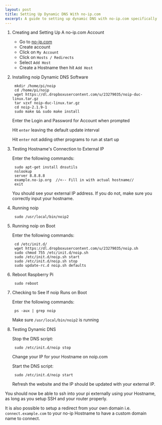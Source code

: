 ```yaml
---
layout: post
title: Setting Up Dynamic DNS With no-ip.com
excerpt: A guide to setting up dynamic DNS with no-ip.com specifically for the Raspberry Pi.
---
```


1. Creating and Setting Up A no-ip.com Account
    * Go to [no-ip.com](http://www.noip.com/)
    * Create account
    * Click on `My Account`
    * Click on `Hosts / Redirects`
    * Select `Add Host`
    * Create a Hostname then hit `Add Host`

2. Installing noip Dynamic DNS Software

        mkdir /home/pi/noip
        cd /home/pi/noip
        wget https://dl.dropboxusercontent.com/u/23279035/noip-duc-linux.tar.gz
        tar vzxf noip-duc-linux.tar.gz
        cd noip-2.1.9-1
        sudo make && sudo make install

    Enter the Login and Password for Account when prompted

    Hit `enter` leaving the default update interval

    Hit `enter` not adding other programs to run at start up

3. Testing Hostname's Connection to External IP

    Enter the following commands:

        sudo apt-get install dnsutils
        nslookup
        server 8.8.8.8
        example.no-ip.org  //<-- Fill in with actual hostname//
        exit

    You should see your external IP address. If you do not, make sure you correctly input your hostname.

4. Running noip

        sudo /usr/local/bin/noip2

5. Running noip on Boot

    Enter the following commands:

        cd /etc/init.d/
        wget https://dl.dropboxusercontent.com/u/23279035/noip.sh
        sudo chmod 755 /etc/init.d/noip.sh
        sudo /etc/init.d/noip.sh start
        sudo /etc/init.d/noip.sh stop
        sudo update-rc.d noip.sh defaults

6. Reboot Raspberry Pi

        sudo reboot

7. Checking to See If noip Runs on Boot

    Enter the following commands:

        ps -aux | grep noip

    Make sure `/usr/local/bin/noip2` is running


8. Testing Dynamic DNS

    Stop the DNS script:

        sudo /etc/init.d/noip stop

    Change your IP for your Hostname on noip.com

    Start the DNS script:

        sudo /etc/init.d/noip start

    Refresh the website and the IP should be updated with your external IP.

You should now be able to ssh into your pi externally using your Hostname,
 as long as you setup SSH and your router properly.

It is also possible to setup a redirect from your own domain i.e. `connect.example.com` to your no-ip Hostname to have a custom domain name to connect.

